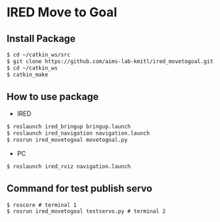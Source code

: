 # IRED Move to Goal
## Install Package
```sh
$ cd ~/catkin_ws/src
$ git clone https://github.com/aims-lab-kmitl/ired_movetogoal.git
$ cd ~/catkin_ws
$ catkin_make
```
## How to use package
- IRED
```sh
$ roslaunch ired_bringup bringup.launch
$ roslaunch ired_navigation navigation.launch
$ rosrun ired_movetogoal movetogoal.py
```
- PC
```sh
$ roslaunch ired_rviz navigation.launch
```
## Command for test publish servo
```
$ roscore # terminal 1
$ rosrun ired_movetogoal testservo.py # terminal 2
```